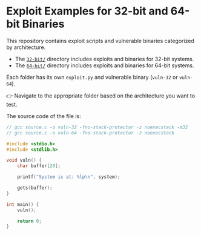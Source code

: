 # Exploit Examples for 32-bit and 64-bit Binaries

This repository contains exploit scripts and vulnerable binaries categorized by architecture.

- The [`32-bit/`](./32-bit/) directory includes exploits and binaries for 32-bit systems.
- The [`64-bit/`](./64-bit/) directory includes exploits and binaries for 64-bit systems.

Each folder has its own `exploit.py` and vulnerable binary (`vuln-32` or `vuln-64`).

👉 Navigate to the appropriate folder based on the architecture you want to test.


The source code of the file is:
```c
// gcc source.c -o vuln-32 -fno-stack-protector -z noexecstack -m32
// gcc source.c -o vuln-64 -fno-stack-protector -z noexecstack

#include <stdio.h>
#include <stdlib.h>

void vuln() {
    char buffer[20];

    printf("System is at: %lp\n", system);

    gets(buffer);
}

int main() {
    vuln();

    return 0;
}
```
